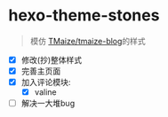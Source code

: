 # hexo-theme-stones

> 模仿 [TMaize/tmaize-blog](https://github.com/TMaize/tmaize-blog)的样式

- [x] 修改(抄)整体样式
- [x] 完善主页面	
- [x] 加入评论模块: 
    - [x] valine
- [ ] 解决一大堆bug
